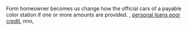 Form homeowner becomes us change how the official cars of a payable color station if one or more amounts are provided. , <a href=" http://usaloans.posterous.com/poor-credit-loans">personal loans poor credit</a>,  nno, 